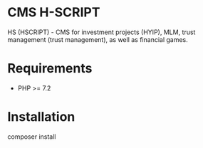 ﻿CMS H-SCRIPT
=======================

HS (HSCRIPT) - CMS for investment projects (HYIP), MLM, trust management (trust management), as well as financial games. 

Requirements
============

* PHP >= 7.2

Installation
============

composer install